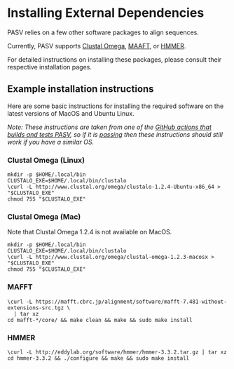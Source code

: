 # Installing External Dependencies

PASV relies on a few other software packages to align sequences.

Currently, PASV supports [Clustal Omega](http://www.clustal.org/omega/), [MAAFT](https://mafft.cbrc.jp/alignment/software/), or [HMMER](http://hmmer.org/).

For detailed instructions on installing these packages, please consult their respective installation pages.

## Example installation instructions

Here are some basic instructions for installing the required software on the latest versions of MacOS and Ubuntu Linux.

_Note: These instructions are taken from one of the [GitHub actions that builds and tests PASV](https://github.com/mooreryan/pasv/blob/main/.github/workflows/build_and_test.yml), so if it is [passing](https://github.com/mooreryan/pasv/actions/workflows/build_and_test.yml) then these instructions should still work if you have a similar OS._

### Clustal Omega (Linux)

```
mkdir -p $HOME/.local/bin
CLUSTALO_EXE=$HOME/.local/bin/clustalo
\curl -L http://www.clustal.org/omega/clustalo-1.2.4-Ubuntu-x86_64 > "$CLUSTALO_EXE"
chmod 755 "$CLUSTALO_EXE"
```

### Clustal Omega (Mac)

Note that Clustal Omega 1.2.4 is not available on MacOS.

```
mkdir -p $HOME/.local/bin
CLUSTALO_EXE=$HOME/.local/bin/clustalo
\curl -L http://www.clustal.org/omega/clustal-omega-1.2.3-macosx > "$CLUSTALO_EXE"
chmod 755 "$CLUSTALO_EXE"
```

### MAFFT

```
\curl -L https://mafft.cbrc.jp/alignment/software/mafft-7.481-without-extensions-src.tgz \
  | tar xz
cd mafft-*/core/ && make clean && make && sudo make install
```

### HMMER

```
\curl -L http://eddylab.org/software/hmmer/hmmer-3.3.2.tar.gz | tar xz
cd hmmer-3.3.2 && ./configure && make && sudo make install
```
